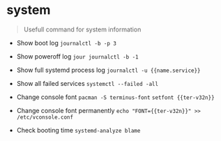 # system

> Usefull command for system information

- Show boot log
`journalctl -b -p 3`

- Show poweroff log
`jour journalctl -b -1`

- Show full systemd process log
`journalctl -u {{name.service}}`

- Show all failed services
`systemctl --failed -all`

- Change console font
`pacman -S terminus-font`
`setfont {{ter-v32n}}`

- Change console font permanently
`echo "FONT={{ter-v32n}}" >> /etc/vconsole.conf`

- Check booting time
`systemd-analyze blame`
